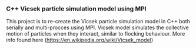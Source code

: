 ### C++ Vicsek particle simulation model using MPI

This project is to re-create the Vicsek particle simulation model in C++ both serially and multi-procces using MPI. Vicsek model simulates the collective motion of particles when they interact, similar to flocking behaviour. More info found here (https://en.wikipedia.org/wiki/Vicsek_model)
